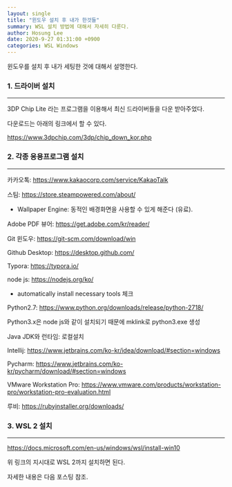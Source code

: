 ```yaml
---
layout: single
title: "윈도우 설치 후 내가 한것들"
summary: WSL 설치 방법에 대해서 자세히 다룬다.
author: Hosung Lee
date: 2020-9-27 01:31:00 +0900
categories: WSL Windows
---
```


윈도우를 설치 후 내가 세팅한 것에 대해서 설명한다.



### 1. 드라이버 설치

------

3DP Chip Lite 라는 프로그램을 이용해서 최신 드라이버들을 다운 받아주었다.

다운로드는 아래의 링크에서 할 수 있다.

https://www.3dpchip.com/3dp/chip_down_kor.php



### 2. 각종 응용프로그램 설치

---

카카오톡: https://www.kakaocorp.com/service/KakaoTalk

스팀: https://store.steampowered.com/about/

- Wallpaper Engine: 동적인 배경화면을 사용할 수 있게 해준다 (유료).

Adobe PDF 뷰어: https://get.adobe.com/kr/reader/

Git 윈도우: https://git-scm.com/download/win

Github Desktop: https://desktop.github.com/

Typora: https://typora.io/

node js: https://nodejs.org/ko/

- automatically install necessary tools 체크

Python2.7: https://www.python.org/downloads/release/python-2718/

Python3.x은 node js와 같이 설치되기 때문에 mklink로 python3.exe 생성

Java JDK와 런타임: 로컬설치

Intellij: https://www.jetbrains.com/ko-kr/idea/download/#section=windows

Pycharm: https://www.jetbrains.com/ko-kr/pycharm/download/#section=windows

VMware Workstation Pro: https://www.vmware.com/products/workstation-pro/workstation-pro-evaluation.html

루비: https://rubyinstaller.org/downloads/



### 3. WSL 2 설치

---

https://docs.microsoft.com/en-us/windows/wsl/install-win10

위 링크의 지시대로 WSL 2까지 설치하면 된다.

자세한 내용은 다음 포스팅 참조.
